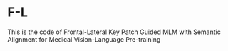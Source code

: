 # F-L
This is the code of Frontal-Lateral Key Patch Guided MLM with Semantic Alignment for Medical Vision-Language Pre-training
